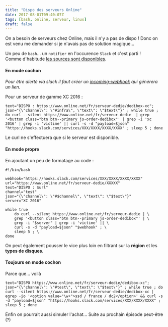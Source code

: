 ```yaml
---
title: "Dispo des serveurs Online"
date: 2017-08-01T09:40:07Z
tags: [bash, online, serveur, linux]
draft: false
---
```


On a besoin de serveurs chez Online, mais il n'y a pas de dispo !
Donc on est venu me demander si je n'avais pas de solution magique...

Un peu de `bash`... un `notifier` en l'occurence `Slack` et c'est parti !  
Comme d'habitude [les sources sont disponibles](https://github.com/F00b4rch/OnlineSrvDispo).

#### En mode cochon 

*Pour être alerté via slack il faut créer un [incoming-webhook](https://my.slack.com/services/new/incoming-webhook/) qui génèrera un lien.*

Pour un serveur de gamme XC 2016 :


    text="DISPO : https://www.online.net/fr/serveur-dedie/dedibox-xc"; json="{\"channel\": \"#infra\", \"text\": \"$text\"}" ; while true ; do curl --silent https://www.online.net/fr/serveur-dedie  | grep '<button class="btn btn--primary js-order-dedibox"' | grep -i 'xc 2016' | grep -i 'victime' || curl -s -d "payload=$json" "https://hooks.slack.com/services/XXX/XXXX/XXXX/XXXX" ; sleep 5 ; done 

Le curl ne s'effectuera que si le serveur est disponible.

#### En mode propre 

En ajoutant un peu de formatage au code :
```
#!/bin/bash

webhook="https://hooks.slack.com/services/XXX/XXXX/XXXX/XXXX"
url="https://www.online.net/fr/serveur-dedie/XXXXX"
text="DISPO : $url"
channel="test"
json="{\"channel\": \"#$channel\", \"text\": \"$text\"}"
server="XC 2016"

while true
    do curl --silent https://www.online.net/fr/serveur-dedie | \
    grep '<button class="btn btn--primary js-order-dedibox"' | \
    grep -i "$server" | grep -i 'victime' || \
    curl -s -d "payload=$json" "$webhook" ; \
    sleep 5 ; \
done
```

On peut également pousser le vice plus loin en filtrant sur la **région** et les **types de disques**.

#### Toujours en mode cochon

Parce que... voilà

```
text="DISPO https://www.online.net/fr/serveur-dedie/dedibox-xc"; json="{\"channel\": \"#test\", \"text\": \"$text\"}" ; while true ; do curl --silent https://www.online.net/fr/serveur-dedie/dedibox-xc | egrep -io '<option value="\w+">ssd / france / dc2</option>' && curl -s -d "payload=$json" "https://hooks.slack.com/services/XXX/XXXX/XXXX" ; sleep 5 ; done
```

Enfin on pourrait aussi simuler l'achat... Suite au prochain épisode peut-être (?)
